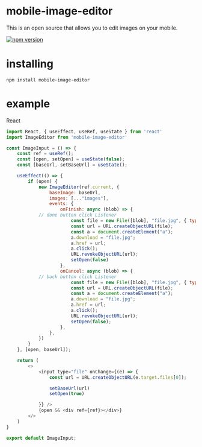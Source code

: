 # mobile-image-editor
This is an open source that allows you to edit images on your mobile.

[![npm version](https://img.shields.io/npm/v/mobile-image-editor.svg?style=flat-square)](https://www.npmjs.com/package/mobile-image-editor)

# installing
```
npm install mobile-image-editor
```

# example
React
```javascript
import React, { useEffect, useRef, useState } from 'react'
import ImageEditor from 'mobile-image-editor'

const ImageInput = () => {
	const ref = useRef();
	const [open, setOpen] = useState(false);
	const [baseUrl, setBaseUrl] = useState();

	useEffect(() => {
		if (open) {
			new ImageEditor(ref.current, {
				baseImage: baseUrl,
				images: [..."images"],
				events: {
					onFinish: async (blob) => {
            // done button click Listener
						const file = new File([blob], "file.jpg", { type: "image/jpeg" });
						const url = URL.createObjectURL(file);
						const a = document.createElement("a");
						a.download = "file.jpg";
						a.href = url;
						a.click();
						URL.revokeObjectURL(url);
						setOpen(false)
					},
					onCancel: async (blob) => {
            // back button click Listener
						const file = new File([blob], "file.jpg", { type: "image/jpeg" });
						const url = URL.createObjectURL(file);
						const a = document.createElement("a");
						a.download = "file.jpg";
						a.href = url;
						a.click();
						URL.revokeObjectURL(url);
						setOpen(false);
					},
				},
			})
		}
	}, [open, baseUrl]);

	return (
		<>
			<input type="file" onChange={(e) => {
				const url = URL.createObjectURL(e.target.files[0]);

				setBaseUrl(url)
				setOpen(true)

			}} />
			{open && <div ref={ref}></div>}
		</>
	)
}

export default ImageInput;
```
